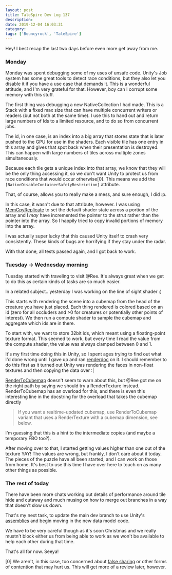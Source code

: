 ```yaml
---
layout: post
title: TaleSpire Dev Log 137
description:
date: 2019-12-04 16:03:31
category:
tags: ['Bouncyrock', 'TaleSpire']
---
```


Hey! I best recap the last two days before even more get away from me.

### Monday

Monday was spent debugging some of my uses of unsafe code. Unity's Job system has some great tools to detect race conditions, but they also let you disable it if you have a use case that demands it. This is a wonderful attitude, and I'm very grateful for that. However, boy can I corrupt some memory with this stuff.

The first thing was debugging a new NativeCollection I had made. This is a Stack with a fixed max size that can have multiple concurrent writers or readers (but not both at the same time). I use this to hand out and return large numbers of Ids to a limited resource, and to do so from concurrent jobs.

The id, in one case, is an index into a big array that stores state that is later pushed to the GPU for use in the shaders. Each visible tile has one entry in this array and gives that spot back when their presentation is destroyed. This can happen with large numbers of tiles across multiple zones simultaneously.

Because each tile gets a unique index into that array, we know that they will be the only thing accessing it, so we don't want Unity to protect us from race conditions that would occur otherwise[0]. This means we add the `[NativeDisableContainerSafetyRestriction]` attribute.

That, of course, allows you to really make a mess, and sure enough, I did :p.

In this case, it wasn't due to that attribute, however. I was using [MemCpyReplicate](https://docs.unity3d.com/ScriptReference/Unity.Collections.LowLevel.Unsafe.UnsafeUtility.MemCpyReplicate.html) to set the default shader state across a portion of the array and I *may* have incremented the pointer to the strut rather than the pointer into the array. So I happily tried to copy invalid portions of memory into the array.

I was actually super lucky that this caused Unity itself to crash very consistently. These kinds of bugs are horrifying if they stay under the radar.

With that done, all tests passed again, and I got back to work.

### Tuesday -> Wednesday morning

Tuesday started with traveling to visit @Ree. It's always great when we get to do this as certain kinds of tasks are so much easier.

In a related subject.. yesterday I was working on the line of sight shader :)

This starts with rendering the scene into a cubemap from the head of the creature you have just placed. Each thing rendered is colored based on an id (zero for all occluders and >0 for creatures or potentially other points of interest). We then run a compute shader to sample the cubemap and aggregate which ids are in there.

To start with, we want to store 32bit ids, which meant using a floating-point texture format. This seemed to work, but every time I read the value from the compute shader, the value was always clamped between 0 and 1. 

It's my first time doing this in Unity, so I spent ages trying to find out what I'd done wrong until I gave up and ran [renderdoc](https://renderdoc.org/) on it. I should remember to do this first as it turned out Unity was rendering the faces in non-float textures and then copying the data over :|

[RenderToCubemap](https://docs.unity3d.com/ScriptReference/Camera.RenderToCubemap.html) doesn't seem to warn about this, but @Ree got me on the right path by saying we should try a RenderTexture instead. RenderToCubemap has an overload for this, and there is even this interesting line in the docstring for the overload that takes the cubemap directly 

> If you want a realtime-updated cubemap, use RenderToCubemap variant that uses a RenderTexture with a cubemap dimension, see below.

I'm guessing that this is a hint to the intermediate copies (and maybe a temporary FBO too?).

After moving over to that, I started getting values higher than one out of the texture YAY! The values are wrong, but frankly, I don't care about it today. The pieces of the puzzle have all been started, and I can work on those from home. It's best to use this time I have over here to touch on as many other things as possible.

### The rest of today

There have been more chats working out details of performance around tile hide and cutaway and much musing on how to merge out branches in a way that doesn't slow us down.

That's my next task, to update the main dev branch to use Unity's [assemblies](https://docs.unity3d.com/Manual/ScriptCompilationAssemblyDefinitionFiles.html) and begin moving in the new data model code. 

We have to be very careful though as it's soon Christmas and we really mustn't block either us from being able to work as we won't be available to help each other during that time.

That's all for now.
Seeya!

[0] We aren't, in this case, too concerned about [false sharing](https://en.wikipedia.org/wiki/False_sharing) or other forms of contention that may hurt us. This will get more of a review later, however.
